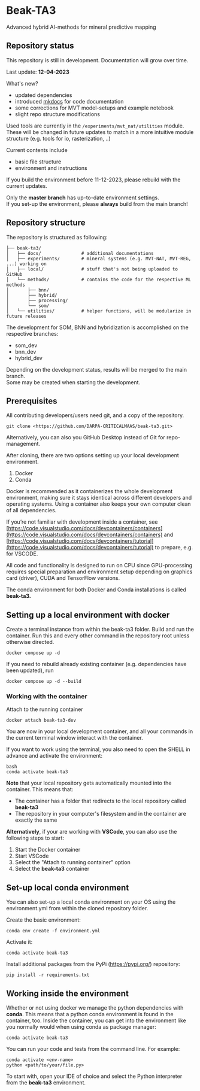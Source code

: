 # Beak-TA3
Advanced hybrid AI-methods for mineral predictive mapping

## Repository status

This repository is still in development. Documentation will grow over time.

Last update: **12-04-2023**

What's new?
- updated dependencies
- introduced [mkdocs](https://www.mkdocs.org/) for code documentation
- some corrections for MVT model-setups and example notebook
- slight repo structure modifications


Used tools are currently in the `/experiments/mvt_nat/utilities` module. These will be changed in future updates to match in a more intuitive module structure (e.g. tools for io, rasterization, ..)

Current contents include

- basic file structure
- environment and instructions

If you build the environment before 11-12-2023, please rebuild with the current updates. 

Only the **master branch** has up-to-date environment settings. <br>
If you set-up the environment, please **always** build from the main branch!

## Repository structure

The repository is structured as following:

```
├── beak-ta3/
│   ├── docs/               # additional documentations
│   ├── experiments/        # mineral systems (e.g. MVT-NAT, MVT-REG, ...) working on
│   ├── local/              # stuff that's not being uploaded to GitHub
│   └── methods/            # contains the code for the respective ML methods
│       ├── bnn/
│       ├── hybrid/
│       ├── processing/
│       └── som/
│   └── utilities/          # helper functions, will be modularize in future releases   
```

The development for SOM, BNN and hybridization is accomplished on the respective branches:
- som_dev
- bnn_dev
- hybrid_dev

Depending on the development status, results will be merged to the main branch. <br>
Some may be created when starting the development.

## Prerequisites

All contributing developers/users need git, and a copy of the repository.

```
git clone <https://github.com/DARPA-CRITICALMAAS/beak-ta3.git>
```

Alternatively, you can also you GitHub Desktop instead of Git for repo-management.

After cloning, there are two options setting up your local development environment.

1. Docker
2. Conda

Docker is recommended as it containerizes the whole development environment, making sure it stays identical across different developers and operating systems. Using a container also keeps your own computer clean of all dependencies.

If you’re not familiar with development inside a container, see [https://code.visualstudio.com/docs/devcontainers/containers](https://code.visualstudio.com/docs/devcontainers/containers) and [https://code.visualstudio.com/docs/devcontainers/tutorial](https://code.visualstudio.com/docs/devcontainers/tutorial) to prepare, e.g. for VSCODE.

All code and functionality is designed to run on CPU since GPU-processing requires special preparation and environment setup depending on graphics card (driver), CUDA and TensorFlow versions.

The conda environment for both Docker and Conda installations is called **beak-ta3.** 

## Setting up a local environment with docker

Create a terminal instance from within the beak-ta3 folder. Build and run the container. Run this and every other command in the repository root unless otherwise directed.

```
docker compose up -d
```

If you need to rebuild already existing container (e.g. dependencies have been updated), run

```
docker compose up -d --build
```

### Working with the container

Attach to the running container

```
docker attach beak-ta3-dev
```

You are now in your local development container, and all your commands in the current terminal window interact with the container.

If you want to work using the terminal, you also need to open the SHELL in advance and activate the environment:

```
bash
conda activate beak-ta3
```

**Note** that your local repository gets automatically mounted into the container. This means that:

- The container has a folder that redirects to the local repository called **beak-ta3**
- The repository in your computer's filesystem and in the container are exactly the same

**Alternatively**, if your are working with **VSCode**, you can also use the following steps to start:
1. Start the Docker container
2. Start VSCode
3. Select the "Attach to running container" option
4. Select the **beak-ta3** container

## Set-up local conda environment

You can also set-up a local conda environment on your OS using the environment.yml from within the cloned repository folder.

Create the basic environment:
```
conda env create -f environment.yml
```

Activate it:
```
conda activate beak-ta3
```

Install additional packages from the PyPi (https://pypi.org/) repository:
```
pip install -r requirements.txt
```

## Working inside the environment

Whether or not using docker we manage the python dependencies with **conda**. This means that a python conda environment is found in the container, too. Inside the container, you can get into the environment like you normally would when using conda as package manager:

```
conda activate beak-ta3
```

You can run your code and tests from the command line. For example:

```
conda activate <env-name>
python <path/to/your/file.py>
```

To start with, open your IDE of choice and select the Python interpreter from the **beak-ta3** environment.
